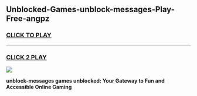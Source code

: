
## Unblocked-Games-unblock-messages-Play-Free-angpz
<h3>
<a href="https://premium76.site?title=unblock-messages&ref=20M">CLICK TO PLAY</a></h3>
<hr>

<h3>
<a href="https://premium76.site?title=unblock-messages&ref=20M">CLICK 2 PLAY</a>
  
</h3>

<a href="https://premium76.site?title=unblock-messages&ref=19M"><img src="https://clearcache.store/games.png"></a>


**unblock-messages games unblocked: Your Gateway to Fun and Accessible Online Gaming**
